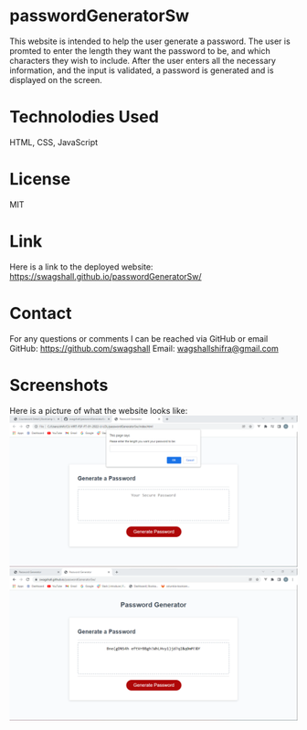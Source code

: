 # passwordGeneratorSw
This website is intended to help the user generate a password. The user is promted to enter the length they want the password to be, and which characters they wish to include. After the user enters all the necessary information, and the input is validated, a password is generated and is displayed on the screen. 


# Technolodies Used
HTML, CSS, JavaScript

# License
MIT

# Link
 Here is a link to the deployed website: https://swagshall.github.io/passwordGeneratorSw/

 # Contact 
For any questions or comments I can be reached via GitHub or email
GitHub: https://github.com/swagshall
Email: wagshallshifra@gmail.com


# Screenshots
Here is a picture of what the website looks like: 
 <img src=".\assets\images\password generator pic.png" alt="screenshot 1">
 <img src=".\assets\images\finishedPasswordGen.png" alt="screenshot 1">
 